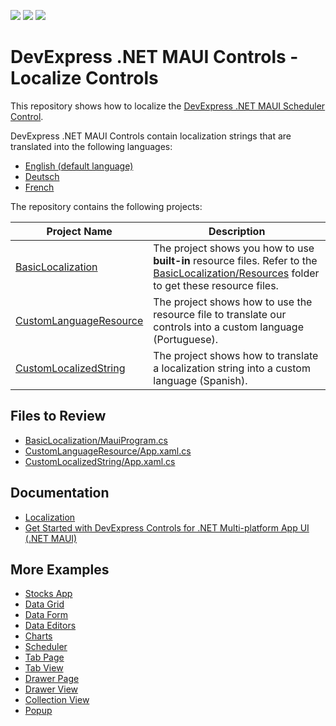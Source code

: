 <!-- default badges list -->
![](https://img.shields.io/endpoint?url=https://codecentral.devexpress.com/api/v1/VersionRange/550126095/22.2.2%2B)
[![](https://img.shields.io/badge/Open_in_DevExpress_Support_Center-FF7200?style=flat-square&logo=DevExpress&logoColor=white)](https://supportcenter.devexpress.com/ticket/details/T1121002)
[![](https://img.shields.io/badge/📖_How_to_use_DevExpress_Examples-e9f6fc?style=flat-square)](https://docs.devexpress.com/GeneralInformation/403183)
<!-- default badges end -->
# DevExpress .NET MAUI Controls - Localize Controls

This repository shows how to localize the [DevExpress .NET MAUI Scheduler Control](https://docs.devexpress.com/MAUI/403734/scheduler-and-calendar/index?v=22.2). 

DevExpress .NET MAUI Controls contain localization strings that are translated into the following languages:

* [English (default language)](/CS/BasicLocalization/Resources/DevExpressMaui.resx)
* [Deutsch](/CS/BasicLocalization/Resources/DevExpressMaui.de.resx)
* [French](/CS/BasicLocalization/Resources/DevExpressMaui.fr.resx)

The repository contains the following projects:

| Project Name | Description |
|---|---|
| [BasicLocalization](/CS/BasicLocalization) | The project shows you how to use **built-in** resource files. Refer to the [BasicLocalization/Resources](/CS/BasicLocalization/Resources) folder to get these resource files. |
| [CustomLanguageResource](/CS/CustomLanguageResource)| The project shows how to use the resource file to translate our controls into a custom language (Portuguese). |
| [CustomLocalizedString](/CS/CustomLocalizedString)| The project shows how to translate a localization string into a custom language (Spanish). |

## Files to Review

- [BasicLocalization/MauiProgram.cs](https://github.com/DevExpress-Examples/maui-localization/blob/22.2.2%2B/CS/BasicLocalization/MauiProgram.cs#L14)
- [CustomLanguageResource/App.xaml.cs](https://github.com/DevExpress-Examples/maui-localization/blob/22.2.2%2B/CS/CustomLanguageResource/App.xaml.cs#L10)
- [CustomLocalizedString/App.xaml.cs](https://github.com/DevExpress-Examples/maui-localization/blob/22.2.2%2B/CS/CustomLocalizedString/App.xaml.cs#L6)

## Documentation

- [Localization](https://docs.devexpress.com/MAUI/404120)
- [Get Started with DevExpress Controls for .NET Multi-platform App UI (.NET MAUI)](https://docs.devexpress.com/MAUI/403249/get-started/get-started)

## More Examples

* [Stocks App](https://github.com/DevExpress-Examples/maui-stocks-mini)
* [Data Grid](https://github.com/DevExpress-Examples/maui-data-grid-get-started)
* [Data Form](https://github.com/DevExpress-Examples/maui-data-form-get-started)
* [Data Editors](https://github.com/DevExpress-Examples/maui-editors-get-started)
* [Charts](https://github.com/DevExpress-Examples/maui-charts)
* [Scheduler](https://github.com/DevExpress-Examples/maui-scheduler-get-started)
* [Tab Page](https://github.com/DevExpress-Examples/maui-tab-page-get-started)
* [Tab View](https://github.com/DevExpress-Examples/maui-tab-view-get-started)
* [Drawer Page](https://github.com/DevExpress-Examples/maui-drawer-page-get-started)
* [Drawer View](https://github.com/DevExpress-Examples/maui-drawer-view-get-started)
* [Collection View](https://github.com/DevExpress-Examples/maui-collection-view-get-started)
* [Popup](https://github.com/DevExpress-Examples/maui-popup-get-started)

